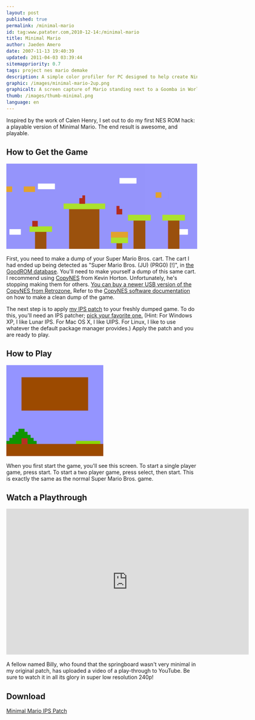 ```yaml
---
layout: post
published: true
permalink: /minimal-mario
id: tag:www.patater.com,2010-12-14:/minimal-mario
title: Minimal Mario
author: Jaeden Amero
date: 2007-11-13 19:40:39
updated: 2011-04-03 03:39:44
sitemappriority: 0.7
tags: project nes mario demake
description: A simple color profiler for PC designed to help create Nintendo DS programs with colors consistent on both PC and Nintendo DS.
graphic: /images/minimal-mario-2up.png
graphicalt: A screen capture of Mario standing next to a Goomba in World 1-1, rendered minimalistically
thumb: /images/thumb-minimal.png
language: en
---
```

<p>Inspired by the work of Calen Henry, I set out to do my first NES ROM hack:
a playable version of Minimal Mario. The end result is awesome, and
playable.</p>
<!--break-->

<h2>How to Get the Game</h2>
<img src="/images/minimal-mario-landscape.png"/>
<p>First, you need to make a dump of your Super Mario Bros. cart. The cart I
had ended up being detected as "Super Mario Bros. (JU) (PRG0) [!]", in <a
href="http://goodrom.free.fr/">the GoodROM database</a>.  You'll need to make
yourself a dump of this same cart. I recommend using <a
href="http://kevtris.org/Projects/copynes/buyit.html">CopyNES</a> from Kevin
Horton. Unfortunately, he's stopping making them for others. <a
href="http://www.retrousb.com/product_info.php?cPath=24&products_id=36">You can
buy a newer USB version of the CopyNES from Retrozone.</a> Refer to the <a
href="http://kevtris.org/Projects/copynes/copyware.html">CopyNES software
documentation</a> on how to make a clean dump of the game.</p> <p>The next step
is to apply <a href="/projects/minimal-mario.ips">my
IPS patch</a> to your freshly dumped game. To do this, you'll need an IPS
patcher; <a href="http://www.zophar.net/utilities/patchutil.html">pick your
favorite one.</a> (Hint: For Windows XP, I like Lunar IPS. For Mac OS X, I like
UIPS. For Linux, I like to use whatever the default package manager provides.)
Apply the patch and you are ready to play.</p>

<h2>How to Play</h2>
<img src="/images/minimal-mario-press-start.png"/>
<p>When you first start the game, you'll see this screen. To start a single
player game, press start. To start a two player game, press select, then start.
This is exactly the same as the normal Super Mario Bros. game.</p>

<h2>Watch a Playthrough</h2>
<iframe class="youtube-player" type="text/html" width="640" height="385"
src="http://www.youtube.com/embed/VSlL4n1dlJA" frameborder="0"> </iframe>
<p>A fellow named Billy, who found that the springboard wasn't very minimal in
my original patch, has uploaded a video of a play-through to YouTube. Be sure
to watch it in all its glory in super low resolution 240p!</p>

<div>
<h2>Download</h2>
<a href="/projects/minimal-mario.ips">Minimal Mario
IPS Patch</a>
</div>
